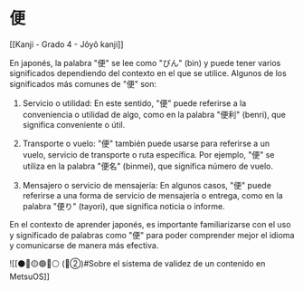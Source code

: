 # 便

[[Kanji - Grado 4 - Jôyô kanji]]

En japonés, la palabra "便" se lee como "びん" (bin) y puede tener varios significados dependiendo del contexto en el que se utilice. Algunos de los significados más comunes de "便" son:

1. Servicio o utilidad: En este sentido, "便" puede referirse a la conveniencia o utilidad de algo, como en la palabra "便利" (benri), que significa conveniente o útil.

2. Transporte o vuelo: "便" también puede usarse para referirse a un vuelo, servicio de transporte o ruta específica. Por ejemplo, "便" se utiliza en la palabra "便名" (binmei), que significa número de vuelo.

3. Mensajero o servicio de mensajería: En algunos casos, "便" puede referirse a una forma de servicio de mensajería o entrega, como en la palabra "便り" (tayori), que significa noticia o informe.

En el contexto de aprender japonés, es importante familiarizarse con el uso y significado de palabras como "便" para poder comprender mejor el idioma y comunicarse de manera más efectiva.


![[⚫🔴🟡🟢🔵⚪ (🔴②)#Sobre el sistema de validez de un contenido en MetsuOS]]